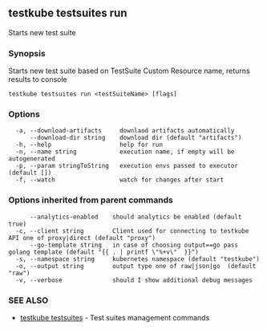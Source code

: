 ## testkube testsuites run

Starts new test suite

### Synopsis

Starts new test suite based on TestSuite Custom Resource name, returns results to console

```
testkube testsuites run <testSuiteName> [flags]
```

### Options

```
  -a, --download-artifacts     downlaod artifacts automatically
      --download-dir string    download dir (default "artifacts")
  -h, --help                   help for run
  -n, --name string            execution name, if empty will be autogenerated
  -p, --param stringToString   execution envs passed to executor (default [])
  -f, --watch                  watch for changes after start
```

### Options inherited from parent commands

```
      --analytics-enabled    should analytics be enabled (default true)
  -c, --client string        Client used for connecting to testkube API one of proxy|direct (default "proxy")
      --go-template string   in case of choosing output==go pass golang template (default "{{ . | printf \"%+v\"  }}")
  -s, --namespace string     kubernetes namespace (default "testkube")
  -o, --output string        output type one of raw|json|go  (default "raw")
  -v, --verbose              should I show additional debug messages
```

### SEE ALSO

* [testkube testsuites](testkube_testsuites.md)	 - Test suites management commands


